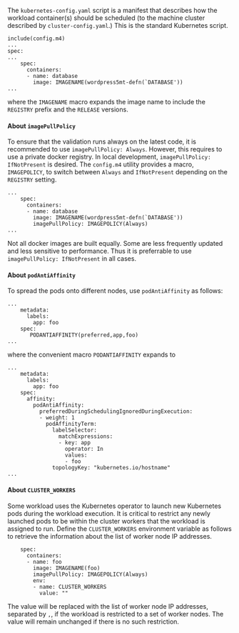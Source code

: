 
The `kubernetes-config.yaml` script is a manifest that describes how the workload container(s) should be scheduled (to the machine cluster described by `cluster-config.yaml`.) This is the standard Kubernetes script.  

```
include(config.m4)
...
spec:
...
    spec:
      containers:
      - name: database
        image: IMAGENAME(wordpress5mt-defn(`DATABASE'))
...
```

where the `IMAGENAME` macro expands the image name to include the `REGISTRY` prefix and the `RELEASE` versions.   

#### About `imagePullPolicy`

To ensure that the validation runs always on the latest code, it is recommended to use `imagePullPolicy: Always`. However, this requires to use a private docker registry. In local development, `imagePullPolicy: IfNotPresent` is desired. The `config.m4` utility provides a macro, `IMAGEPOLICY`, to switch between `Always` and `IfNotPresent` depending on the `REGISTRY` setting.  

```
...
    spec:
      containers:
      - name: database
        image: IMAGENAME(wordpress5mt-defn(`DATABASE'))
        imagePullPolicy: IMAGEPOLICY(Always)
...
```

Not all docker images are built equally. Some are less frequently updated and less sensitive to performance. Thus it is preferrable to use `imagePullPolicy: IfNotPresent` in all cases.   

#### About `podAntiAffinity`

To spread the pods onto different nodes, use `podAntiAffinity` as follows:  

```
...
    metadata:
      labels:
        app: foo
    spec:
       PODANTIAFFINITY(preferred,app,foo)
...
```

where the convenient macro `PODANTIAFFINITY` expands to 

```
...
    metadata:
      labels:
        app: foo
    spec:
      affinity:
        podAntiAffinity:
          preferredDuringSchedulingIgnoredDuringExecution:
          - weight: 1
            podAffinityTerm:
              labelSelector:
                matchExpressions:
                - key: app
                  operator: In
                  values:
                  - foo
              topologyKey: "kubernetes.io/hostname"
...
```

#### About `CLUSTER_WORKERS`

Some workload uses the Kubernetes operator to launch new Kubernetes pods during the workload execution. It is critical to restrict any newly launched pods to be within the cluster workers that the workload is assigned to run. Define the `CLUSTER_WORKERS` environment variable as follows to retrieve the information about the list of worker node IP addresses.   

```
    spec:
      containers:
      - name: foo
        image: IMAGENAME(foo)
        imagePullPolicy: IMAGEPOLICY(Always)
        env:
        - name: CLUSTER_WORKERS
          value: ""
```

The value will be replaced with the list of worker node IP addresses, separated by `,`, if the workload is restricted to a set of worker nodes. The value will remain unchanged if there is no such restriction.  

